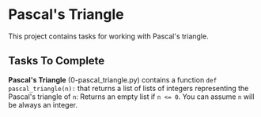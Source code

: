 # Pascal's Triangle

This project contains tasks for working with Pascal's triangle.

## Tasks To Complete

 **Pascal's Triangle**
 (0-pascal_triangle.py) contains a function `def pascal_triangle(n):` that returns a list of lists of integers representing the Pascal's triangle of `n`:
Returns an empty list if `n <= 0`.
You can assume `n` will be always an integer.